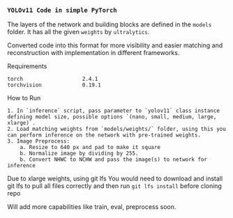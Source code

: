 ### `YOLOv11 Code in simple PyTorch`

The layers of the network and building blocks are defined in the `models` folder. It has all the given `weights` by `ultralytics`.

Converted code into this format for more visibility and easier matching and reconstruction with implementation in different frameworks.

Requirements
```
torch                   2.4.1
torchvision             0.19.1
```

How to Run
```
1. In `inference` script, pass parameter to `yolov11` class instance defining model size, possible options `(nano, small, medium, large, xlarge)`. 
2. Load matching weights from `models/weights/` folder, using this you can perform inference on the network with pre-trained weights.
3. Image Preprocess: 
    a. Resize to 640 px and pad to make it square
    b. Normalize image by dividing by 255.
    b. Convert NHWC to NCHW and pass the image(s) to network for inference
```

Due to xlarge weights, using git lfs
You would need to download and install git lfs to pull all files correctly and then run `git lfs install` before cloning repo

Will add more capabilities like train, eval, preprocess soon.
